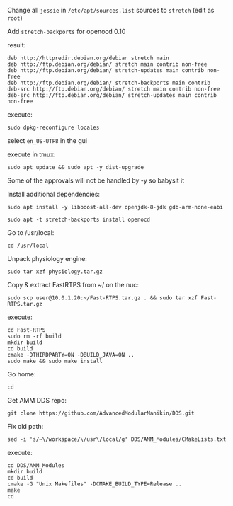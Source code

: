 Change all `jessie` in `/etc/apt/sources.list` sources to `stretch` (edit as `root`)

Add `stretch-backports` for openocd 0.10

result:
```
deb http://httpredir.debian.org/debian stretch main
deb http://ftp.debian.org/debian/ stretch main contrib non-free
deb http://ftp.debian.org/debian/ stretch-updates main contrib non-free
deb http://ftp.debian.org/debian/ stretch-backports main contrib
deb-src http://ftp.debian.org/debian/ stretch main contrib non-free
deb-src http://ftp.debian.org/debian/ stretch-updates main contrib non-free
```

execute:

    sudo dpkg-reconfigure locales

select `en_US-UTF8` in the gui

execute in tmux:

    sudo apt update && sudo apt -y dist-upgrade

Some of the approvals will not be handled by -y so babysit it

Install additional dependencies:

    sudo apt install -y libboost-all-dev openjdk-8-jdk gdb-arm-none-eabi
    
    sudo apt -t stretch-backports install openocd 

Go to /usr/local: 

    cd /usr/local

Unpack physiology engine:

    sudo tar xzf physiology.tar.gz

Copy & extract FastRTPS from ~/ on the nuc: 

    sudo scp user@10.0.1.20:~/Fast-RTPS.tar.gz . && sudo tar xzf Fast-RTPS.tar.gz

execute:
```
cd Fast-RTPS
sudo rm -rf build
mkdir build
cd build
cmake -DTHIRDPARTY=ON -DBUILD_JAVA=ON .. 
sudo make && sudo make install
```
Go home:

    cd

Get AMM DDS repo:

    git clone https://github.com/AdvancedModularManikin/DDS.git

Fix old path:

    sed -i 's/~\/workspace/\/usr\/local/g' DDS/AMM_Modules/CMakeLists.txt

execute:
```
cd DDS/AMM_Modules
mkdir build
cd build
cmake -G "Unix Makefiles" -DCMAKE_BUILD_TYPE=Release ..
make
cd
```

